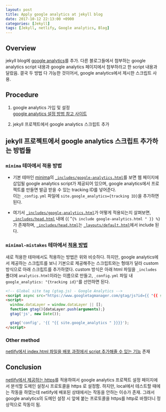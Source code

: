 ```yaml
---
layout: post
title: Apply google analytics at jekyll blog
date: 2017-10-12 22:13:00 +0900
categories: [Jekyll]
tags: [Jekyll, netlify, Google analytics, Blog]
---
```


## Overview
jekyll blog에 [google analytics](https://www.google.com/analytics/)를 추가.
다른 블로그들에서 첨부하는 google analytics script 내용과 
google analytics 페이지에서 첨부하라고 한 script 내용과 달랐음.
결국 두 방법 다 가능한 것이어서, google analytics에서 제시한 스크립트 사용.

## Procedure
1. google analytics 가입 및 설정 <br />
[google analytics 설정 방법 참고 사이트](http://analyticsmarketing.co.kr/digital-analytics/google-analytics/268/)

2. jekyll 프로젝트에서 google analytics 스크립트 추가

## jekyll 프로젝트에서 google analytics 스크립트 추가하는 방법들
### `minima` 테마에서 적용 방법
+ 기본 테마인 [minima](https://github.com/jekyll/minima)의 
[`_includes/google-analytics.html`](https://github.com/jekyll/minima/blob/master/_includes/google-analytics.html)를
보면 웹 페이지에 삽입될 google analytics script가 제공되어 있으며, 
google analytics에서 프로젝트를 만들면 발급 받을 수 있는 tracking ID를 넣어준다.  
이는 `_config.yml` 파일에 `site.google_analytics={tracking ID}`을 추가하면 된다.

+ 여기서 [`_includes/google-analytics.html`](https://github.com/jekyll/minima/blob/master/_includes/google-analytics.html)가 
어떻게 적용되는지 살펴보면, [`_includes/head.html`](https://github.com/jekyll/minima/blob/master/_includes/head.html) 내에 
{{ "`{% include google-analytics.html " }} %}`가 존재하며, [`_includes/head.html`](https://github.com/jekyll/minima/blob/master/_includes/head.html)는
[`_layouts/default.html`](https://github.com/jekyll/minima/blob/master/_layouts/default.html)에서 include 된다.

### `minimal-mistakes` 테마에서 [적용 방법](https://mmistakes.github.io/minimal-mistakes/docs/configuration/) <br />
새로 적용한 테마에서도 적용하는 방법은 위와 비슷하다. 
하지만, google analytics에서 제공하는 스크립트를 보니 기본으로 제공해주는 스크립트와는 형태가 달라 custom 방식으로 아래 스크립트를 추가하였다.
custom 방식은 아래 html 파일을 `_includes` 폴더에 `analytics.html`이라는 이름으로 만들고,
`_config.yml` 파일 내 `google_analytics: "{tracking id}"`를 선언하면 된다. 

```html
<!-- Global site tag (gtag.js) - Google Analytics -->
<script async src="https://www.googletagmanager.com/gtag/js?id={{ "{{ site.google_analytics " }}}}"></script>
<script>
  window.dataLayer = window.dataLayer || [];
  function gtag(){dataLayer.push(arguments);}
  gtag('js', new Date());

  gtag('config', '{{ "{{ site.google_analytics " }}}}');
</script>
```

### Other method <br />
[netlify에서 index.html 파일을 배포 과정에서 script 추가해줄 수 있는 기능](https://www.netlify.com/docs/inject-analytics-snippets/) 존재

## Conclusion
[netlify에서 제공하는 https](https://www.netlify.com/docs/ssl/#netlify-certificates)를 적용하여서 
google analytics 프로젝트 설정 페이지에서 분석할 도메인 설정시 프로토콜을 https 로 설정함.
하지만, local에서 테스트할 때에는 작동을 하였는데 netlify에 배포된 상태에서는 작동을 안하는 이슈가 존재. 
그래서 google analytics의 도메인 설정 시 앞에 붙는 프로토콜을 https를 http로 바꿨더니 정상적으로 작동이 됨.